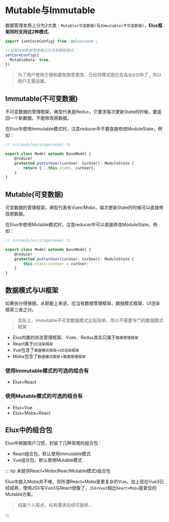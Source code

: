 # Mutable与Immutable

数据管理本质上分为2大类：`Mutable(可变数据)`与`Immutable(不可变数据)`，**Elux框架同时支持这2种模式**。

```ts
import {setCoreConfig} from '@elux/core';

//设置当前数据管理模式为可变数据模式
setCoreConfig({
  MutableData: true,
})
```

> 为了用户使用方便和避免随意更改，已经将模式固化在各`组合包`中了，所以用户无需设置。

## Immutable(不可变数据)

不可变数据的管理框架，典型代表是Redux，它要求每次更新State的时候，要返回一个新数据，不能修改原数据。

在Elux中使用Immutable模式时，注意reducer中不要直接修改ModuleState，例如：

```ts
// src/modules/stage/model.ts

export class Model extends BaseModel {
    @reducer
    protected putCurUser(curUser: CurUser): ModuleState {
        return {...this.state, curUser};
    }
}
```

## Mutable(可变数据)

可变数据的管理框架，典型代表有Vuex/Mobx，每次更新State的时候可以直接修改原数据。

在Elux中使用Mutable模式时，注意reducer中可以直接修改ModuleState，例如：

```ts
// src/modules/stage/model.ts

export class Model extends BaseModel {
    @reducer
    protected putCurUser(curUser: CurUser): ModuleState {
        this.state.curUser = curUser;
    }
}
```

## 数据模式与UI框架

如果拆分得够细，从职能上来说，应当有数据管理框架、数据模式框架、UI渲染框架三者之分。

> 实际上，Immutable不可变数据模式比较简单，所以不需要专门的数据模式框架

- Elux内置的状态管理框架、Vuex、Redux其实只属于`数据管理框架`
- React属于`UI渲染框架`
- Vue包含了`数据模式框架`+`UI渲染框架`
- Mobx包含了`数据模式框架`+`数据管理框架`

### 使用Immutable模式的可选的组合有

- Elux+React

### 使用Mutable模式的可选的组合有

- Elux+Vue
- Elux+Mobx+React

## Elux中的组合包

Elux中根据用户习惯，封装了几种常用的组合包：

- React组合包，默认使用Immutable模式
- Vue组合包，默认使用Mutable模式

::: tip 未提供React+Mobx(ReactMutable模式)组合包

Elux中接入Mobx并不难，但所谓React+Mobx是更复杂的Vue。加上现在Vue3已经成熟，使用JSX写Vue3与React很像了，`JSX+Vue3`相比`React+Mobx`是更佳的Mutable方案。

> 纯属个人观点，如有需求后续可提供...

:::
